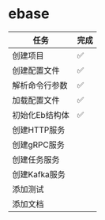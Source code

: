 # ebase
| 任务 | 完成 |
| --- | --- |
| 创建项目 | ✅ |
| 创建配置文件 | ✅ |
| 解析命令行参数 | ✅ |
| 加载配置文件 | ✅ |
| 初始化Eb结构体 | ✅ |
| 创建HTTP服务 |  |
| 创建gRPC服务 |  |
| 创建任务服务 |  |
| 创建Kafka服务 |  |
| 添加测试 |  |
| 添加文档 |  |

